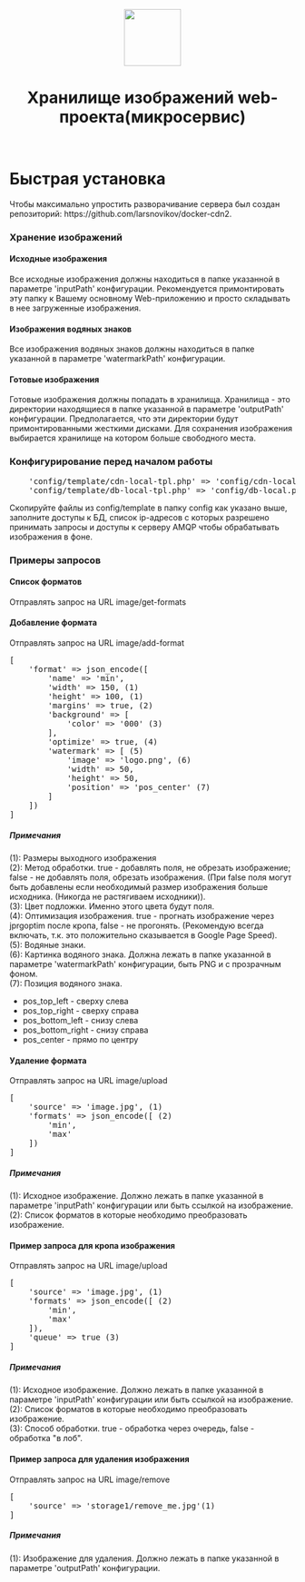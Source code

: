 <p align="center">
    <a href="https://github.com/yiisoft" target="_blank">
        <img src="https://avatars0.githubusercontent.com/u/993323" height="100px">
    </a>
    <h1 align="center">Хранилище изображений web-проекта(микросервис)</h1>
    <br>
</p>

<h1>Быстрая установка</h1>
<p>
    Чтобы максимально упростить разворачивание сервера был создан репозиторий: https://github.com/larsnovikov/docker-cdn2.
</p>    

<h3>Хранение изображений</h3>
<h4>Исходные изображения</h4>
<p>
    Все исходные изображения должны находиться в папке указанной в параметре 'inputPath' конфигурации. Рекомендуется примонтировать эту папку к Вашему основному Web-приложению и просто складывать в нее загруженные изображения.
</p>
<h4>Изображения водяных знаков</h4>
<p>
    Все изображения водяных знаков должны находиться в папке указанной в параметре 'watermarkPath' конфигурации.
</p>  
<h4>Готовые изображения</h4>
<p>
    Готовые изображения должны попадать в хранилища. Хранилища - это директории находящиеся в папке указанной в параметре 'outputPath' конфигурации. Предполагается, что эти директории будут примонтированными жесткими дисками. Для сохранения изображения выбирается хранилище на котором больше свободного места.
</p>    


<h3>Конфигурирование перед началом работы</h3>
<pre>
    'config/template/cdn-local-tpl.php' => 'config/cdn-local.php'
    'config/template/db-local-tpl.php' => 'config/db-local.php' 
</pre>
<p>
    Скопируйте файлы из config/template в папку config как указано выше, заполните доступы к БД, список ip-адресов с которых разрешено принимать запросы и доступы к серверу AMQP чтобы обрабатывать изображения в фоне.
</p>

<h3>Примеры запросов</h3>

<h4>Список форматов</h4>
Отправлять запрос на URL image/get-formats

<h4>Добавление формата</h4>
Отправлять запрос на URL image/add-format
<pre>
[
    'format' => json_encode([   
        'name' => 'min',
        'width' => 150, (1)
        'height' => 100, (1)
        'margins' => true, (2) 
        'background' => [
            'color' => '000' (3) 
        ],
        'optimize' => true, (4)
        'watermark' => [ (5)
            'image' => 'logo.png', (6)
            'width' => 50, 
            'height' => 50,
            'position' => 'pos_center' (7)
        ]
    ])
]
</pre>
<h5>Примечания</h5>
(1): Размеры выходного изображения<br>
(2): Метод обработки. true - добавлять поля, не обрезать изображение; false - не добавлять поля, обрезать изображения. (При false поля могут быть добавлены если необходимый размер изображения больше исходника. (Никогда не растягиваем исходники)).<br>
(3): Цвет подложки. Именно этого цвета будут поля.<br>
(4): Оптимизация изображения. true - прогнать изображение через jprgoptim после кропа, false - не прогонять. (Рекомендую всегда включать, т.к. это положительно сказывается в Google Page Speed).<br>
(5): Водяные знаки.<br>
(6): Картинка водяного знака. Должна лежать в папке указанной в параметре 'watermarkPath' конфигурации, быть PNG и с прозрачным фоном.<br>
(7): Позиция водяного знака.<br>
<ul>
    <li>pos_top_left - сверху слева</li>
    <li>pos_top_right - сверху справа</li>
    <li>pos_bottom_left - снизу слева</li>
    <li>pos_bottom_right - снизу справа</li>
    <li>pos_center - прямо по центру</li>
</ul>

<h4>Удаление формата</h4>
Отправлять запрос на URL image/upload
<pre>
[
    'source' => 'image.jpg', (1) 
    'formats' => json_encode([ (2)
        'min',
        'max'
    ])
]
</pre>
<h5>Примечания</h5>
(1): Исходное изображение. Должно лежать в папке указанной в параметре 'inputPath' конфигурации или быть ссылкой на изображение.<br>
(2): Список форматов в которые необходимо преобразовать изображение.

<h4>Пример запроса для кропа изображения</h4>
Отправлять запрос на URL image/upload
<pre>
[
    'source' => 'image.jpg', (1) 
    'formats' => json_encode([ (2)
        'min',
        'max'
    ]),
    'queue' => true (3)
]
</pre>
<h5>Примечания</h5>
(1): Исходное изображение. Должно лежать в папке указанной в параметре 'inputPath' конфигурации или быть ссылкой на изображение.<br>
(2): Список форматов в которые необходимо преобразовать изображение.<br>
(3): Способ обработки. true - обработка через очередь, false - обработка "в лоб".
<h4>Пример запроса для удаления изображения</h4>
Отправлять запрос на URL image/remove
<pre>
[
    'source' => 'storage1/remove_me.jpg'(1)
]
</pre>
<h5>Примечания</h5>
(1): Изображение для удаления. Должно лежать в папке указанной в параметре 'outputPath' конфигурации.
